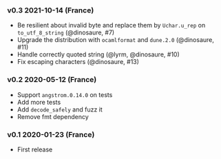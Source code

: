 ### v0.3 2021-10-14 (France)

- Be resilient about invalid byte and replace them by
  `Uchar.u_rep` on `to_utf_8_string` (@dinosaure, #7)
- Upgrade the distribution with `ocamlformat` and `dune.2.0` (@dinosaure, #11)
- Handle correctly quoted string (@lyrm, @dinosaure, #10)
- Fix escaping characters (@dinosaure, #13)

### v0.2 2020-05-12 (France)

- Support `angstrom.0.14.0` on tests
- Add more tests
- Add `decode_safely` and fuzz it
- Remove fmt dependency

### v0.1 2020-01-23 (France)

- First release
